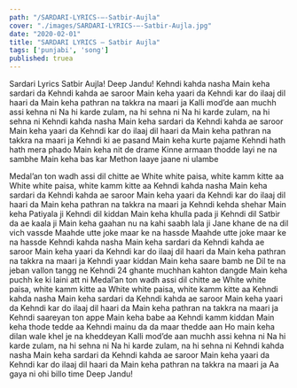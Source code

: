 ```yaml
---
path: "/SARDARI-LYRICS-–-Satbir-Aujla"
cover: "./images/SARDARI-LYRICS-–-Satbir-Aujla.jpg"
date: "2020-02-01"
title: "SARDARI LYRICS – Satbir Aujla"
tags: ['punjabi', 'song']
published: truea
---
```


Sardari Lyrics
Satbir Aujla!
Deep Jandu!
Kehndi kahda nasha
Main keha sardari da
Kehndi kahda ae saroor
Main keha yaari da
Kehndi kar do ilaaj dil haari da
Main keha pathran na takkra na maari ja
Kalli mod’de aan muchh assi kehna ni
Na hi karde zulam, na hi sehna ni
Na hi karde zulam, na hi sehna ni
Kehndi kahda nasha
Main keha sardari da
Kehndi kahda ae saroor
Main keha yaari da
Kehndi kar do ilaaj dil haari da
Main keha pathran na takkra na maari ja
Kehndi ki ae pasand
Main keha kurte pajame
Kehndi hath hath mera phado
Main keha nit de drame
Kinne armaan thodde layi ne na sambhe
Main keha bas kar
Methon laaye jaane ni ulambe






Medal’an ton wadh assi dil chitte ae
White white paisa, white kamm kitte aa
White white paisa, white kamm kitte aa
Kehndi kahda nasha
Main keha sardari da
Kehndi kahda ae saroor
Main keha yaari da
Kehndi kar do ilaaj dil haari da
Main keha pathran na takkra na maari ja
Kehndi kehda shehar
Main keha Patiyala ji
Kehndi dil kiddan
Main keha khulla pada ji
Kehndi dil Satbir da ae kaala ji
Main keha gaahan nu na kahi saabh lala ji
Jane khane de na dil vich vassde
Maahde utte joke maar ke na hassde
Maahde utte joke maar ke na hassde
Kehndi kahda nasha
Main keha sardari da
Kehndi kahda ae saroor
Main keha yaari da
Kehndi kar do ilaaj dil haari da
Main keha pathran na takkra na maari ja
Kehndi yaar kiddan
Main keha saare bamb ne
Dil te na jeban vallon tangg ne
Kehndi 24 ghante muchhan kahton dangde
Main keha puchh ke ki laini att ni
Medal’an ton wadh assi dil chitte ae
White white paisa, white kamm kitte aa
White white paisa, white kamm kitte aa
Kehndi kahda nasha
Main keha sardari da
Kehndi kahda ae saroor
Main keha yaari da
Kehndi kar do ilaaj dil haari da
Main keha pathran na takkra na maari ja
Kehndi saareyan ton appe
Main keha babe aa
Kehndi kamm kiddan
Main keha thode tedde aa
Kehndi mainu da da maar thedde aan
Ho main keha dilan wale khel je na kheddeyan
Kalli mod’de aan muchh assi kehna ni
Na hi karde zulam, na hi sehna ni
Na hi karde zulam, na hi sehna ni
Kehndi kahda nasha
Main keha sardari da
Kehndi kahda ae saroor
Main keha yaari da
Kehndi kar do ilaaj dil haari da
Main keha pathran na takkra na maari ja
Aa gaya ni ohi billo time
Deep Jandu!
